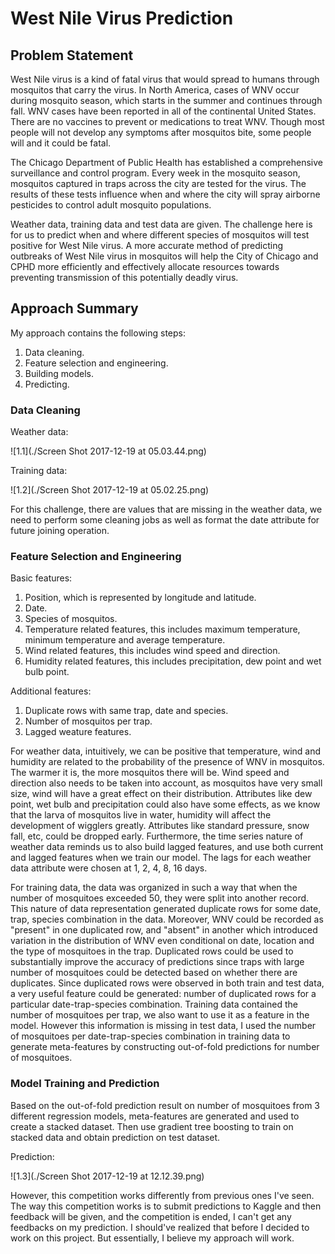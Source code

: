 # West Nile Virus Prediction
## Problem Statement
West Nile virus is a kind of fatal virus that would spread to humans through mosquitos that carry the virus. In North America, cases of WNV occur during mosquito season, which starts in the summer and continues through fall. WNV cases have been reported in all of the continental United States. There are no vaccines to prevent or medications to treat WNV. Though most people will not develop any symptoms after mosquitos bite, some people will and it could be fatal.

The Chicago Department of Public Health has established a comprehensive surveillance and control program. Every week in the mosquito season, mosquitos captured in traps across the city are tested for the virus. The results of these tests influence when and where the city will spray airborne pesticides to control adult mosquito populations.

Weather data, training data and test data are given. The challenge here is for us to predict when and where different species of mosquitos will test positive for West Nile virus. A more accurate method of predicting outbreaks of West Nile virus in mosquitos will help the City of Chicago and CPHD more efficiently and effectively allocate resources towards preventing transmission of this potentially deadly virus.

## Approach Summary
My approach contains the following steps:
1. Data cleaning.
2. Feature selection and engineering.
3. Building models.
4. Predicting.
### Data Cleaning
Weather data:

![1.1](./Screen Shot 2017-12-19 at 05.03.44.png)

Training data:

![1.2](./Screen Shot 2017-12-19 at 05.02.25.png)

For this challenge, there are values that are missing in the weather data, we need to perform some cleaning jobs as well as format the date attribute for future joining operation.

### Feature Selection and Engineering
Basic features:
1. Position, which is represented by longitude and latitude.
2. Date.
3. Species of mosquitos.
4. Temperature related features, this includes maximum temperature, minimum temperature and average temperature.
5. Wind related features, this includes wind speed and direction.
6. Humidity related features, this includes precipitation, dew point and wet bulb point.

Additional features:
1. Duplicate rows with same trap, date and species.
2. Number of mosquitos per trap.
3. Lagged weature features.

For weather data, intuitively, we can be positive that temperature, wind and humidity are related to the probability of the presence of WNV in mosquitos. The warmer it is, the more mosquitos there will be. Wind speed and direction also needs to be taken into account, as mosquitos have very small size, wind will have a great effect on their distribution. Attributes like dew point, wet bulb and precipitation could also have some effects, as we know that the larva of mosquitos live in water, humidity will affect the development of wigglers greatly. Attributes like standard pressure, snow fall, etc, could be dropped early. Furthermore, the time series nature of weather data reminds us to also build lagged features, and use both current and lagged features when we train our model. The lags for each weather data attribute were chosen at 1, 2, 4, 8, 16 days.

For training data, the data was organized in such a way that when the number of mosquitoes exceeded 50, they were split into another record. This nature of data representation generated duplicate rows for some date, trap, species combination in the data. Moreover, WNV could be recorded as "present" in one duplicated row, and "absent" in another which introduced variation in the distribution of WNV even conditional on date, location and the type of mosquitoes in the trap. Duplicated rows could be used to substantially improve the accuracy of predictions since traps with large number of mosquitoes could be detected based on whether there are duplicates. Since duplicated rows were observed in both train and test data, a very useful feature could be generated: number of duplicated rows for a particular date-trap-species combination. Training data contained the number of mosquitoes per trap, we also want to use it as a feature in the model. However this information is missing in test data, I used the number of mosquitoes per date-trap-species combination in training data to generate meta-features by constructing out-of-fold predictions for number of mosquitoes.

### Model Training and Prediction
Based on the out-of-fold prediction result on number of mosquitoes from 3 different regression models, meta-features are generated and used to create a stacked dataset. Then use gradient tree boosting to train on stacked data and obtain prediction on test dataset.

Prediction:

![1.3](./Screen Shot 2017-12-19 at 12.12.39.png)

However, this competition works differently from previous ones I've seen. The way this competition works is to submit predictions to Kaggle and then feedback will be given, and the competition is ended, I can't get any feedbacks on my prediction. I should've realized that before I decided to work on this project. But essentially, I believe my approach will work.
